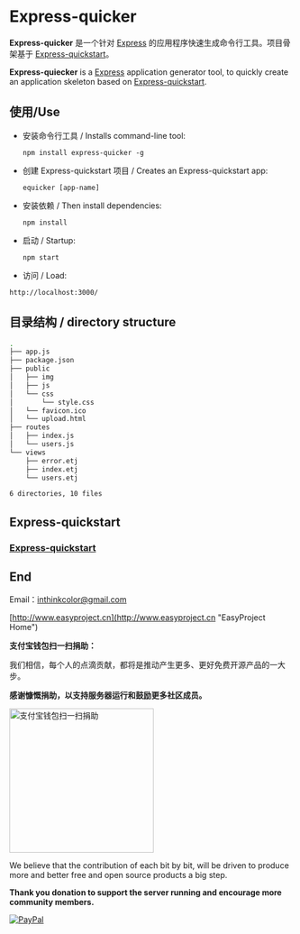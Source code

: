 # Express-quicker

**Express-quicker** 是一个针对 [Express](http://expressjs.com/ "Express - Node.js web application framework") 的应用程序快速生成命令行工具。项目骨架基于 [Express-quickstart](https://github.com/ushelp/Express-quickstart "Express-quickstart")。


**Express-quiecker** is a [Express](http://expressjs.com/ "Express - Node.js web application framework") application generator tool, to quickly create an application skeleton based on [Express-quickstart](https://github.com/ushelp/Express-quickstart "Express-quickstart").



## 使用/Use

- 安装命令行工具 / Installs command-line tool:
	```
	npm install express-quicker -g
	```

- 创建 Express-quickstart 项目 / Creates an Express-quickstart app:
	```
	equicker [app-name]
	```

- 安装依赖 / Then install dependencies:
	```
	npm install
	```
	
- 启动 / Startup:
	```
	npm start
	```

- 访问 / Load:

 `http://localhost:3000/`

## 目录结构 / directory structure


```sh
.
├── app.js
├── package.json
├── public
│   ├── img
│   ├── js
│   └── css
│       └── style.css
│   └── favicon.ico
│   └── upload.html
├── routes
│   ├── index.js
│   └── users.js
└── views
    ├── error.etj
    ├── index.etj
    └── users.etj

6 directories, 10 files
```
  
## Express-quickstart

### [Express-quickstart](https://github.com/ushelp/Express-quickstart "Express-quickstart")


## End

Email：<inthinkcolor@gmail.com>

[http://www.easyproject.cn](http://www.easyproject.cn "EasyProject Home")


**支付宝钱包扫一扫捐助：**

我们相信，每个人的点滴贡献，都将是推动产生更多、更好免费开源产品的一大步。

**感谢慷慨捐助，以支持服务器运行和鼓励更多社区成员。**

<img alt="支付宝钱包扫一扫捐助" src="http://www.easyproject.cn/images/s.png"  title="支付宝钱包扫一扫捐助"  height="256" width="256"></img>



We believe that the contribution of each bit by bit, will be driven to produce more and better free and open source products a big step.

**Thank you donation to support the server running and encourage more community members.**

[![PayPal](http://www.easyproject.cn/images/paypaldonation5.jpg)](https://www.paypal.me/easyproject/10 "Make payments with PayPal - it's fast, free and secure!")

